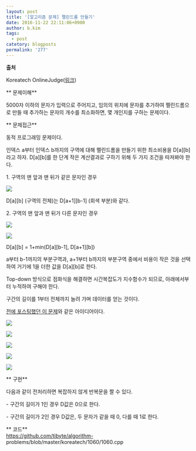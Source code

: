 ```yaml
---
layout: post
title: '[알고리즘 문제] 펠린드롬 만들기'
date: 2016-11-22 22:11:06+0900
author: b.kim
tags:
  - post
catetory: blogposts
permalink: '277'
---
```



 **출처**

Koreatech OnlineJudge([링크](http://judge.koreatech.ac.kr/problem.php?id=1060))

  

  
 ** 문제이해**

5000자 이하의 문자가 입력으로 주어지고, 임의의 위치에 문자를 추가하여 펠린드롬으로 만들 때 추가하는 문자의 개수를 최소화하면, 몇
개인지를 구하는 문제이다.

  

  
 ** 문제접근**

동적 프로그래밍 문제이다.

인덱스 a부터 인덱스 b까지의 구역에 대해 펠린드롬을 만들기 위한 최소비용을 D[a][b]라고 하자. D[a][b]를 한 단계 작은
계산결과로 구하기 위해 두 가지 조건을 따져봐야 한다.

  

1\. 구역의 맨 앞과 맨 뒤가 같은 문자인 경우

![](https://raw.githubusercontent.com/tibyte/blog-res/master/legacy/277/0.png)

D[a][b] (구역의 전체)는 D[a+1][b-1] (회색 부분)와 같다.

  

  

2\. 구역의 맨 앞과 맨 뒤가 다른 문자인 경우

![](https://raw.githubusercontent.com/tibyte/blog-res/master/legacy/277/1.png)

![](https://raw.githubusercontent.com/tibyte/blog-res/master/legacy/277/2.png)

D[a][b] = 1+min(D[a][b-1], D[a+1][b])

a부터 b-1까지의 부분구역과, a+1부터 b까지의 부분구역 중에서 비용이 작은 것을 선택하여 거기에 1을 더한 값을 D[a][b]로 한다.

  

Top-down 방식으로 점화식을 해결하면 시간복잡도가 지수함수가 되므로, 아래에서부터 누적하여 구해야 한다.

  

구간의 길이를 1부터 전체까지 늘려 가며 데이터를 얻는 것이다.

[전에 포스팅했던 이 문제](http://tibyte.kr/271)와 같은 아이디어이다.

![](https://raw.githubusercontent.com/tibyte/blog-res/master/legacy/277/3.jpeg)

![](https://raw.githubusercontent.com/tibyte/blog-res/master/legacy/277/4.png)

![](https://raw.githubusercontent.com/tibyte/blog-res/master/legacy/277/5.png)

![](https://raw.githubusercontent.com/tibyte/blog-res/master/legacy/277/6.png)

![](https://raw.githubusercontent.com/tibyte/blog-res/master/legacy/277/7.png)

  

  

  

  
 ** 구현**

다음과 같이 전처리하면 복잡하지 않게 반복문을 짤 수 있다.

\- 구간의 길이가 1인 경우 D값은 0으로 한다.

\- 구간의 길이가 2인 경우 D값은, 두 문자가 같을 때 0, 다를 때 1로 한다.

  
  
 ** 코드**  
https://github.com/tibyte/algorithm-
problems/blob/master/koreatech/1060/1060.cpp

  

  


